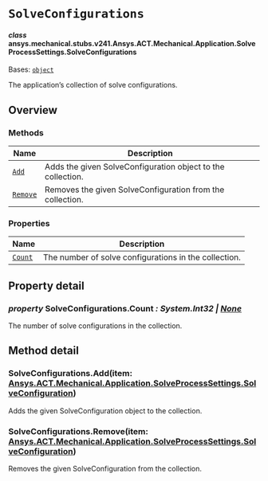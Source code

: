 <!-- vale off -->

<a id="solveconfigurations"></a>

# `SolveConfigurations`

<a id="ansys.mechanical.stubs.v241.Ansys.ACT.Mechanical.Application.SolveProcessSettings.SolveConfigurations"></a>

#### *class* ansys.mechanical.stubs.v241.Ansys.ACT.Mechanical.Application.SolveProcessSettings.SolveConfigurations

Bases: [`object`](https://docs.python.org/3/library/functions.html#object)

The application’s collection of solve configurations.

<!-- !! processed by numpydoc !! -->

<a id="overview"></a>

## Overview

### Methods

| Name | Description |
|-----------------------------------------|---------------------------------------------------------------|
| [`Add`](#SolveConfigurations.Add)       | Adds the given SolveConfiguration object to the collection.   |
| [`Remove`](#SolveConfigurations.Remove) | Removes the given SolveConfiguration from the collection.     |

### Properties

| Name | Description |
|-----------------------------------------|---------------------------------------------------------|
| [`Count`](#SolveConfigurations.Count)   | The number of solve configurations in the collection.   |

<a id="property-detail"></a>

## Property detail

<a id="SolveConfigurations.Count"></a>

### *property* SolveConfigurations.Count *: System.Int32 | [None](https://docs.python.org/3/library/constants.html#None)*

The number of solve configurations in the collection.

<!-- !! processed by numpydoc !! -->

<a id="method-detail"></a>

## Method detail

<a id="SolveConfigurations.Add"></a>

### SolveConfigurations.Add(item: [Ansys.ACT.Mechanical.Application.SolveProcessSettings.SolveConfiguration](SolveConfiguration.md#ansys.mechanical.stubs.v241.Ansys.ACT.Mechanical.Application.SolveProcessSettings.SolveConfiguration))

Adds the given SolveConfiguration object to the collection.

<!-- !! processed by numpydoc !! -->

<a id="SolveConfigurations.Remove"></a>

### SolveConfigurations.Remove(item: [Ansys.ACT.Mechanical.Application.SolveProcessSettings.SolveConfiguration](SolveConfiguration.md#ansys.mechanical.stubs.v241.Ansys.ACT.Mechanical.Application.SolveProcessSettings.SolveConfiguration))

Removes the given SolveConfiguration from the collection.

<!-- !! processed by numpydoc !! -->
<!-- vale on -->
